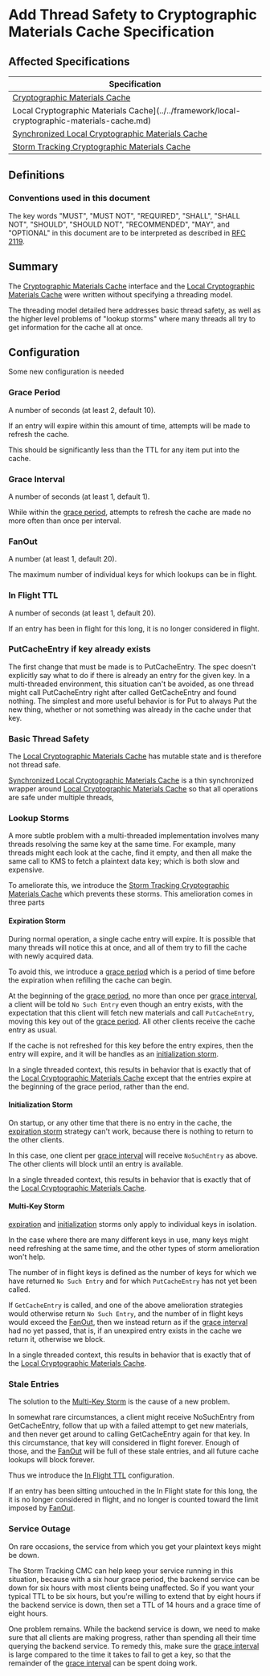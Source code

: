 [//]: # "Copyright Amazon.com Inc. or its affiliates. All Rights Reserved."
[//]: # "SPDX-License-Identifier: CC-BY-SA-4.0"

# Add Thread Safety to Cryptographic Materials Cache Specification

## Affected Specifications

| Specification                                                                                                           |
| ----------------------------------------------------------------------------------------------------------------------- |
| [Cryptographic Materials Cache](../../framework/cryptographic-materials-cache.md)                                       |
| Local Cryptographic Materials Cache](../../framework/local-cryptographic-materials-cache.md)                            |
| [Synchronized Local Cryptographic Materials Cache](../../framework/synchronized-local-cryptographic-materials-cache.md) |
| [Storm Tracking Cryptographic Materials Cache](../../framework/storm-tracking-cryptographic-materials-cache.md)         |

## Definitions

### Conventions used in this document

The key words
"MUST", "MUST NOT", "REQUIRED", "SHALL", "SHALL NOT",
"SHOULD", "SHOULD NOT", "RECOMMENDED", "MAY", and "OPTIONAL"
in this document are to be interpreted as described in
[RFC 2119](https://tools.ietf.org/html/rfc2119).

## Summary

The [Cryptographic Materials Cache](../../framework/cryptographic-materials-cache.md) interface
and the [Local Cryptographic Materials Cache](../../framework/local-cryptographic-materials-cache.md)
were written without specifying a threading model.

The threading model detailed here addresses basic thread safety,
as well as the higher level problems of "lookup storms" where
many threads all try to get information for the cache all at once.

## Configuration

Some new configuration is needed

### Grace Period

A number of seconds (at least 2, default 10).

If an entry will expire within this amount of time,
attempts will be made to refresh the cache.

This should be significantly less than the TTL for any item put into the cache.

### Grace Interval

A number of seconds (at least 1, default 1).

While within the [grace period](#grace-period),
attempts to refresh the cache are made no more often than once per interval.

### FanOut

A number (at least 1, default 20).

The maximum number of individual keys for which lookups can be in flight.

### In Flight TTL

A number of seconds (at least 1, default 20).

If an entry has been in flight for this long, it is no longer considered in flight.

### PutCacheEntry if key already exists

The first change that must be made is to PutCacheEntry.
The spec doesn't explicitly say what to do if there is already an entry for the given key.
In a multi-threaded environment, this situation can't be avoided, as one thread might
call PutCacheEntry right after called GetCacheEntry and found nothing.
The simplest and more useful behavior is for Put to always Put the new thing,
whether or not something was already in the cache under that key.

### Basic Thread Safety

The [Local Cryptographic Materials Cache](../../framework/local-cryptographic-materials-cache.md)
has mutable state and is therefore not thread safe.

[Synchronized Local Cryptographic Materials Cache](../../framework/synchronized-local-cryptographic-materials-cache.md)
is a thin synchronized wrapper around
[Local Cryptographic Materials Cache](../../framework/local-cryptographic-materials-cache.md)
so that all operations are safe under multiple threads,

### Lookup Storms

A more subtle problem with a multi-threaded implementation involves many threads
resolving the same key at the same time. For example, many threads might each look at the cache,
find it empty, and then all make the same call to KMS to fetch a plaintext data key;
which is both slow and expensive.

To ameliorate this, we introduce the
[Storm Tracking Cryptographic Materials Cache](../../framework/storm-tracking-cryptographic-materials-cache.md)
which prevents these storms. This amelioration comes in three parts

#### Expiration Storm

During normal operation, a single cache entry will expire.
It is possible that many threads will notice this at once,
and all of them try to fill the cache with newly acquired data.

To avoid this, we introduce a [grace period](#grace-period) which is a period of time before the expiration
when refilling the cache can begin.

At the beginning of the [grace period](#grace-period), no more than once per [grace interval](#grace-interval),
a client will be told `No Such Entry` even though an entry exists,
with the expectation that this client will fetch new materials and call `PutCacheEntry`,
moving this key out of the [grace period](#grace-period).
All other clients receive the cache entry as usual.

If the cache is not refreshed for this key before the entry expires,
then the entry will expire, and it will be handles as an [initialization storm](#initialization-storm).

In a single threaded context, this results in behavior that is exactly that of the
[Local Cryptographic Materials Cache](../../framework/local-cryptographic-materials-cache.md)
except that the entries expire at the beginning of the grace period, rather than the end.

#### Initialization Storm

On startup, or any other time that there is no entry in the cache,
the [expiration storm](#expiration-storm) strategy can't work,
because there is nothing to return to the other clients.

In this case, one client per [grace interval](#grace-interval) will
receive `NoSuchEntry` as above.
The other clients will block until an entry is available.

In a single threaded context, this results in behavior that is exactly that of the
[Local Cryptographic Materials Cache](../../framework/local-cryptographic-materials-cache.md).

#### Multi-Key Storm

[expiration](#expiration-storm) and [initialization](#initialization-storm) storms
only apply to individual keys in isolation.

In the case where there are many different keys in use,
many keys might need refreshing at the same time,
and the other types of storm amelioration won't help.

The number of in flight keys is defined as
the number of keys for which we have returned `No Such Entry`
and for which `PutCacheEntry` has not yet been called.

If `GetCacheEntry` is called, and one of the above amelioration
strategies would otherwise return `No Such Entry`,
and the number of in flight keys would exceed the [FanOut](#fanout),
then we instead return as if the [grace interval](#grace-interval) had
no yet passed, that is, if an unexpired entry exists in the cache we return it,
otherwise we block.

In a single threaded context, this results in behavior that is exactly that of the
[Local Cryptographic Materials Cache](../../framework/local-cryptographic-materials-cache.md).

### Stale Entries

The solution to the [Multi-Key Storm](#multi-key-storm) is the cause of a new problem.

In somewhat rare circumstances, a client might receive NoSuchEntry from GetCacheEntry,
follow that up with a failed attempt to get new materials,
and then never get around to calling GetCacheEntry again for that key.
In this circumstance, that key will considered in flight forever.
Enough of those, and the [FanOut](#fanout) will be full of these stale entries,
and all future cache lookups will block forever.

Thus we introduce the [In Flight TTL](#in-flight-ttl) configuration.

If an entry has been sitting untouched in the In Flight state for this long,
the it is no longer considered in flight, and no longer is counted toward the
limit imposed by [FanOut](#fanout).

### Service Outage

On rare occasions, the service from which you get your plaintext keys might be down.

The Storm Tracking CMC can help keep your service running in this situation,
because with a six hour grace period,
the backend service can be down for six hours with most clients being unaffected.
So if you want your typical TTL to be six hours, but you're willing to extend that
by eight hours if the backend service is down, then set a TTL of 14 hours and
a grace time of eight hours.

One problem remains. While the backend service is down,
we need to make sure that all clients are making progress,
rather than spending all their time querying the backend service.
To remedy this, make sure the [grace interval](#grace-interval) is large compared
to the time it takes to fail to get a key,
so that the remainder of the [grace interval](#grace-interval) can be spent doing work.
